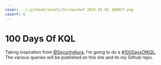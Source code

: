 ```yaml
---
cover: ../.gitbook/assets/Screenshot 2025-01-05 160037.png
coverY: 0
---
```


# 100 Days Of KQL

Taking inspiration from [@SecurityAura](https://x.com/SecurityAura), I'm going to do a [#100DaysOfKQL](https://x.com/hashtag/100DaysOfKQL?src=hashtag_click). The various queries will be published on this site and its my Github repo.
